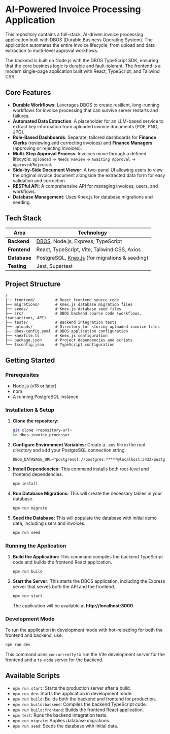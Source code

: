 # AI-Powered Invoice Processing Application

This repository contains a full-stack, AI-driven invoice processing application built with DBOS (Durable Business Operating System). The application automates the entire invoice lifecycle, from upload and data extraction to multi-level approval workflows.

The backend is built on Node.js with the DBOS TypeScript SDK, ensuring that the core business logic is durable and fault-tolerant. The frontend is a modern single-page application built with React, TypeScript, and Tailwind CSS.

## Core Features

*   **Durable Workflows**: Leverages DBOS to create resilient, long-running workflows for invoice processing that can survive server restarts and failures.
*   **Automated Data Extraction**: A placeholder for an LLM-based service to extract key information from uploaded invoice documents (PDF, PNG, JPG).
*   **Role-Based Dashboards**: Separate, tailored dashboards for **Finance Clerks** (reviewing and correcting invoices) and **Finance Managers** (approving or rejecting invoices).
*   **Multi-Step Approval Process**: Invoices move through a defined lifecycle: `Uploaded` -> `Needs Review` -> `Awaiting Approval` -> `Approved`/`Rejected`.
*   **Side-by-Side Document Viewer**: A two-panel UI allowing users to view the original invoice document alongside the extracted data form for easy validation and correction.
*   **RESTful API**: A comprehensive API for managing invoices, users, and workflows.
*   **Database Management**: Uses Knex.js for database migrations and seeding.

## Tech Stack

| Area      | Technology                                       |
| --------- | ------------------------------------------------ |
| **Backend** | [DBOS](https://www.dbos.dev/), Node.js, Express, TypeScript |
| **Frontend**| React, TypeScript, Vite, Tailwind CSS, Axios     |
| **Database**| PostgreSQL, [Knex.js](https://knexjs.org/) (for migrations & seeding) |
| **Testing** | Jest, Supertest                                  |

## Project Structure

```
/
├── frontend/         # React frontend source code
├── migrations/       # Knex.js database migration files
├── seeds/            # Knex.js database seed files
├── src/              # DBOS backend source code (workflows, transactions, API)
├── tests/            # Backend integration tests
├── uploads/          # Directory for storing uploaded invoice files
├── dbos-config.yaml  # DBOS application configuration
├── knexfile.ts       # Knex.js configuration
├── package.json      # Project dependencies and scripts
└── tsconfig.json     # TypeScript configuration
```

## Getting Started

### Prerequisites

*   Node.js (v18 or later)
*   npm
*   A running PostgreSQL instance

### Installation & Setup

1.  **Clone the repository:**
    ```bash
    git clone <repository-url>
    cd dbos-invoice-processor
    ```

2.  **Configure Environment Variables:**
    Create a `.env` file in the root directory and add your PostgreSQL connection string.

    ```env
    DBOS_DATABASE_URL="postgresql://postgres:*****@localhost:5432/postgres"
    ```

3.  **Install Dependencies:**
    This command installs both root-level and frontend dependencies.
    ```bash
    npm install
    ```

4.  **Run Database Migrations:**
    This will create the necessary tables in your database.
    ```bash
    npm run migrate
    ```

5.  **Seed the Database:**
    This will populate the database with initial demo data, including users and invoices.
    ```bash
    npm run seed
    ```

### Running the Application

1.  **Build the Application:**
    This command compiles the backend TypeScript code and builds the frontend React application.
    ```bash
    npm run build
    ```

2.  **Start the Server:**
    This starts the DBOS application, including the Express server that serves both the API and the frontend.
    ```bash
    npm run start
    ```
    The application will be available at **http://localhost:3000**.

### Development Mode

To run the application in development mode with hot-reloading for both the frontend and backend, use:

```bash
npm run dev
```

This command uses `concurrently` to run the Vite development server for the frontend and a `ts-node` server for the backend.

## Available Scripts

*   `npm run start`: Starts the production server after a build.
*   `npm run dev`: Starts the application in development mode.
*   `npm run build`: Builds both the backend and frontend for production.
*   `npm run build:backend`: Compiles the backend TypeScript code.
*   `npm run build:frontend`: Builds the frontend React application.
*   `npm test`: Runs the backend integration tests.
*   `npm run migrate`: Applies database migrations.
*   `npm run seed`: Seeds the database with initial data.

